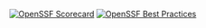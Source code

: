 [![OpenSSF Scorecard](https://api.securityscorecards.dev/projects/github.com/Thaliavch/website/badge)](https://securityscorecards.dev/viewer/?uri=github.com/Thaliavch/website)
[![OpenSSF Best Practices](https://www.bestpractices.dev/projects/8584/badge)](https://www.bestpractices.dev/projects/8584)


